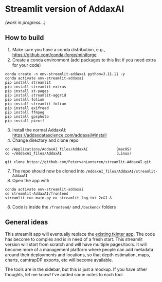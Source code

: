 # Streamlit version of AddaxAI
*(work in progress...)*

## How to build
1. Make sure you have a conda distribution, e.g., https://github.com/conda-forge/miniforge
2. Create a conda environment (add packages to this list if you need extra for your code)
```
conda create -n env-streamlit-addaxai python=3.11.11 -y
conda activate env-streamlit-addaxai
pip install streamlit
pip install streamlit-extras
pip install st-pages
pip install streamlit-aggrid
pip install folium
pip install streamlit-folium
pip install exifread
pip install ffmpeg
pip install gpsphoto
pip install piexif
```
3. Install the normal AddaxAI: https://addaxdatascience.com/addaxai/#install
4. Change directory and clone repo
```
cd /Applications/AddaxAI_files/AddaxAI             (macOS)
cd ~/AddaxAI_files/AddaxAI                         (Linux)

git clone https://github.com/PetervanLunteren/streamlit-AddaxAI.git
```

7. The repo should now be cloned into `/AddaxAI_files/AddaxAI/streamlit-AddaxAI`
8. Open the app with
```
conda activate env-streamlit-addaxai
cd streamlit-AddaxAI/frontend
streamlit run main.py >> streamlit_log.txt 2>&1 &
```
8. Code is inside the `/frontend/` and `/backend/` folders

## General ideas
This streamlit app will eventually replace the [existing tkinter app](https://github.com/PetervanLunteren/addaxai). The code has become to complex and is in need of a fresh start. This streamlit version will start from scratch and will have multiple pages/tools. It will become more of a management platform where people can add metadata around their deployments and locations, so that depth estimation, maps, charts, camtrapDP exports, etc will become available. 

The tools are in the sidebar, but this is just a mockup. If you have other thoughts, let me know! I've added some notes to each tool. 





